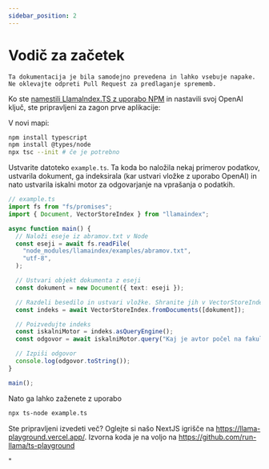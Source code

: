```yaml
---
sidebar_position: 2
---
```


# Vodič za začetek

`Ta dokumentacija je bila samodejno prevedena in lahko vsebuje napake. Ne oklevajte odpreti Pull Request za predlaganje sprememb.`

Ko ste [namestili LlamaIndex.TS z uporabo NPM](namestitev) in nastavili svoj OpenAI ključ, ste pripravljeni za zagon prve aplikacije:

V novi mapi:

```bash npm2yarn
npm install typescript
npm install @types/node
npx tsc --init # če je potrebno
```

Ustvarite datoteko `example.ts`. Ta koda bo naložila nekaj primerov podatkov, ustvarila dokument, ga indeksirala (kar ustvari vložke z uporabo OpenAI) in nato ustvarila iskalni motor za odgovarjanje na vprašanja o podatkih.

```ts
// example.ts
import fs from "fs/promises";
import { Document, VectorStoreIndex } from "llamaindex";

async function main() {
  // Naloži eseje iz abramov.txt v Node
  const eseji = await fs.readFile(
    "node_modules/llamaindex/examples/abramov.txt",
    "utf-8",
  );

  // Ustvari objekt dokumenta z eseji
  const dokument = new Document({ text: eseji });

  // Razdeli besedilo in ustvari vložke. Shranite jih v VectorStoreIndex
  const indeks = await VectorStoreIndex.fromDocuments([dokument]);

  // Poizvedujte indeks
  const iskalniMotor = indeks.asQueryEngine();
  const odgovor = await iskalniMotor.query("Kaj je avtor počel na fakulteti?");

  // Izpiši odgovor
  console.log(odgovor.toString());
}

main();
```

Nato ga lahko zaženete z uporabo

```bash
npx ts-node example.ts
```

Ste pripravljeni izvedeti več? Oglejte si našo NextJS igrišče na https://llama-playground.vercel.app/. Izvorna koda je na voljo na https://github.com/run-llama/ts-playground

"
